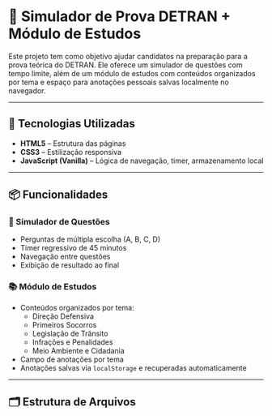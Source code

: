 # 🚗 Simulador de Prova DETRAN + Módulo de Estudos

Este projeto tem como objetivo ajudar candidatos na preparação para a prova teórica do DETRAN. Ele oferece um simulador de questões com tempo limite, além de um módulo de estudos com conteúdos organizados por tema e espaço para anotações pessoais salvas localmente no navegador.

---

## 🧰 Tecnologias Utilizadas

- **HTML5** – Estrutura das páginas
- **CSS3** – Estilização responsiva
- **JavaScript (Vanilla)** – Lógica de navegação, timer, armazenamento local

---

## 📦 Funcionalidades

### 📝 Simulador de Questões

- Perguntas de múltipla escolha (A, B, C, D)
- Timer regressivo de 45 minutos
- Navegação entre questões
- Exibição de resultado ao final

### 📚 Módulo de Estudos

- Conteúdos organizados por tema:
  - Direção Defensiva
  - Primeiros Socorros
  - Legislação de Trânsito
  - Infrações e Penalidades
  - Meio Ambiente e Cidadania
- Campo de anotações por tema
- Anotações salvas via `localStorage` e recuperadas automaticamente

---

## 🗂 Estrutura de Arquivos

